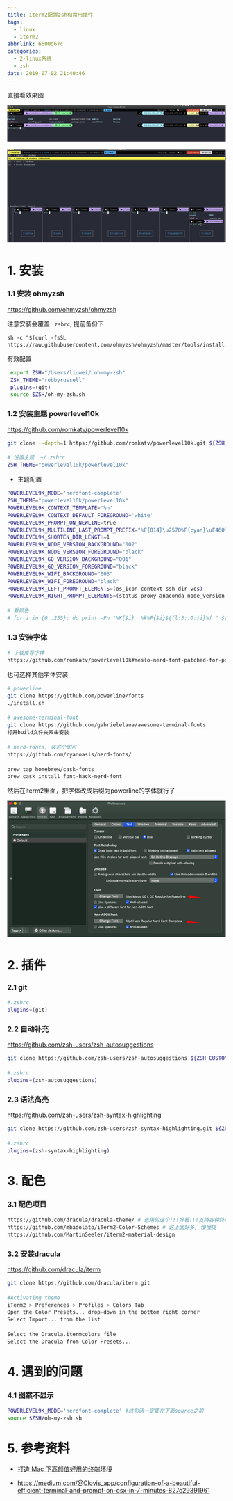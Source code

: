 ```yaml
---
title: iterm2配置zsh和常用插件
tags:
  - linux
  - iterm2
abbrlink: 6600d67c
categories:
  - 2-linux系统
  - zsh
date: 2019-07-02 21:40:46
---
```


直接看效果图

![1](iterm2_zsh配置/3.png)

![1](iterm2_zsh配置/2.png)



<!-- more -->

# 1. 安装

### 1.1 安装 ohmyzsh

 https://github.com/ohmyzsh/ohmyzsh

注意安装会覆盖 `.zshrc`, 提前备份下

```
sh -c "$(curl -fsSL https://raw.githubusercontent.com/ohmyzsh/ohmyzsh/master/tools/install.sh)"
```

有效配置

```bash
 export ZSH="/Users/liuwei/.oh-my-zsh"
 ZSH_THEME="robbyrussell"
 plugins=(git)
 source $ZSH/oh-my-zsh.sh
```



### 1.2  安装主题 powerlevel10k

https://github.com/romkatv/powerlevel10k

```bash
git clone --depth=1 https://github.com/romkatv/powerlevel10k.git ${ZSH_CUSTOM:-$HOME/.oh-my-zsh/custom}/themes/powerlevel10k

# 设置主题  ~/.zshrc
ZSH_THEME="powerlevel10k/powerlevel10k" 
```



+ 主题配置

```bash
POWERLEVEL9K_MODE='nerdfont-complete'
ZSH_THEME="powerlevel10k/powerlevel10k"
POWERLEVEL9K_CONTEXT_TEMPLATE='%n'
POWERLEVEL9K_CONTEXT_DEFAULT_FOREGROUND='white'
POWERLEVEL9K_PROMPT_ON_NEWLINE=true
POWERLEVEL9K_MULTILINE_LAST_PROMPT_PREFIX="%F{014}\u2570%F{cyan}\uF460%F{073}\uF460%F{109}\uF460%f "
POWERLEVEL9K_SHORTEN_DIR_LENGTH=1
POWERLEVEL9K_NODE_VERSION_BACKGROUND="002"
POWERLEVEL9K_NODE_VERSION_FOREGROUND="black"
POWERLEVEL9K_GO_VERSION_BACKGROUND="001"
POWERLEVEL9K_GO_VERSION_FOREGROUND="black"
POWERLEVEL9K_WIFI_BACKGROUND="003"
POWERLEVEL9K_WIFI_FOREGROUND="black"
POWERLEVEL9K_LEFT_PROMPT_ELEMENTS=(os_icon context ssh dir vcs)
POWERLEVEL9K_RIGHT_PROMPT_ELEMENTS=(status proxy anaconda node_version go_version wifi)

# 看颜色
# for i in {0..255}; do print -Pn "%K{$i}  %k%F{$i}${(l:3::0:)i}%f " ${${(M)$((i%6)):#3}:+$'\n'}; done
```



### 1.3 安装字体

```bash
# 下载推荐字体
https://github.com/romkatv/powerlevel10k#meslo-nerd-font-patched-for-powerlevel10k
```

也可选择其他字体安装

```bash
# powerline
git clone https://github.com/powerline/fonts
./install.sh

# awesome-terminal-font
git clone https://github.com/gabrielelana/awesome-terminal-fonts
打开build文件夹双击安装

# nerd-fonts, 装这个即可
https://github.com/ryanoasis/nerd-fonts/

brew tap homebrew/cask-fonts
brew cask install font-hack-nerd-font
```



然后在iterm2里面，把字体改成后缀为powerline的字体就行了

![1](iterm2_zsh配置/1.png)



# 2. 插件

### 2.1 git

```bash
#.zshrc
plugins=(git)
```

### 2.2 自动补充

https://github.com/zsh-users/zsh-autosuggestions

```bash
git clone https://github.com/zsh-users/zsh-autosuggestions ${ZSH_CUSTOM:-~/.oh-my-zsh/custom}/plugins/zsh-autosuggestions

#.zshrc
plugins=(zsh-autosuggestions)
```

### 2.3 语法高亮

https://github.com/zsh-users/zsh-syntax-highlighting

```bash
git clone https://github.com/zsh-users/zsh-syntax-highlighting.git ${ZSH_CUSTOM:-~/.oh-my-zsh/custom}/plugins/zsh-syntax-highlighting

#.zshrc
plugins=(zsh-syntax-highlighting)
```



# 3. 配色



### 3.1 配色项目

```bash
https://github.com/dracula/dracula-theme/ # 选用的这个!!!好看!!!支持各种终端
https://github.com/mbadolato/iTerm2-Color-Schemes # 这上面好多, 慢慢挑
https://github.com/MartinSeeler/iterm2-material-design 
```



### 3.2 安装dracula

https://github.com/dracula/iterm

```bash
git clone https://github.com/dracula/iterm.git

#Activating theme
iTerm2 > Preferences > Profiles > Colors Tab
Open the Color Presets... drop-down in the bottom right corner
Select Import... from the list

Select the Dracula.itermcolors file
Select the Dracula from Color Presets...
```



# 4. 遇到的问题

### 4.1 图案不显示

```bash
POWERLEVEL9K_MODE='nerdfont-complete' #这句话一定要在下面source之前
source $ZSH/oh-my-zsh.sh
```



# 5. 参考资料

+ [打造 Mac 下高颜值好用的终端环境](https://blog.biezhi.me/2018/11/build-a-beautiful-mac-terminal-environment.html)

+ https://medium.com/@Clovis_app/configuration-of-a-beautiful-efficient-terminal-and-prompt-on-osx-in-7-minutes-827c29391961


